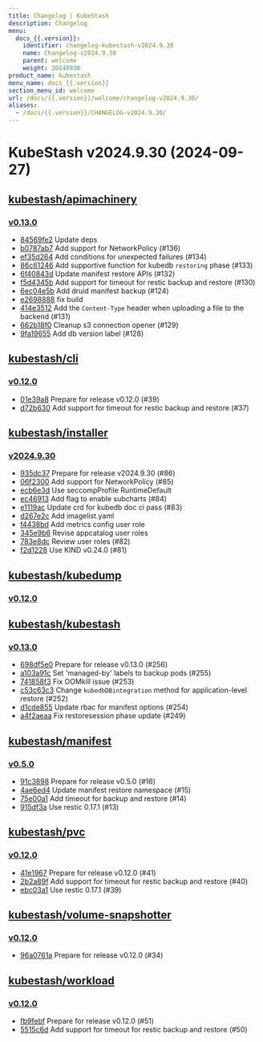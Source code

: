 ```yaml
---
title: Changelog | KubeStash
description: Changelog
menu:
  docs_{{.version}}:
    identifier: changelog-kubestash-v2024.9.30
    name: Changelog-v2024.9.30
    parent: welcome
    weight: 20240930
product_name: kubestash
menu_name: docs_{{.version}}
section_menu_id: welcome
url: /docs/{{.version}}/welcome/changelog-v2024.9.30/
aliases:
  - /docs/{{.version}}/CHANGELOG-v2024.9.30/
---
```


# KubeStash v2024.9.30 (2024-09-27)


## [kubestash/apimachinery](https://github.com/kubestash/apimachinery)

### [v0.13.0](https://github.com/kubestash/apimachinery/releases/tag/v0.13.0)

- [84569fe2](https://github.com/kubestash/apimachinery/commit/84569fe2) Update deps
- [b0787ab7](https://github.com/kubestash/apimachinery/commit/b0787ab7) Add support for NetworkPolicy (#136)
- [ef35d264](https://github.com/kubestash/apimachinery/commit/ef35d264) Add conditions for unexpected failures (#134)
- [86c61246](https://github.com/kubestash/apimachinery/commit/86c61246) Add supportive function for kubedb `restoring` phase (#133)
- [6f40843d](https://github.com/kubestash/apimachinery/commit/6f40843d) Update manifest restore APIs (#132)
- [f5d4345b](https://github.com/kubestash/apimachinery/commit/f5d4345b) Add support for timeout for restic backup and restore (#130)
- [6ec04e5b](https://github.com/kubestash/apimachinery/commit/6ec04e5b) Add druid manifest backup (#124)
- [e2698888](https://github.com/kubestash/apimachinery/commit/e2698888) fix build
- [414e3512](https://github.com/kubestash/apimachinery/commit/414e3512) Add the `Content-Type` header when uploading a file to the backend (#131)
- [662b18f0](https://github.com/kubestash/apimachinery/commit/662b18f0) Cleanup s3 connection opener (#129)
- [9fa19655](https://github.com/kubestash/apimachinery/commit/9fa19655) Add db version label (#128)



## [kubestash/cli](https://github.com/kubestash/cli)

### [v0.12.0](https://github.com/kubestash/cli/releases/tag/v0.12.0)

- [01e39a8](https://github.com/kubestash/cli/commit/01e39a8) Prepare for release v0.12.0 (#39)
- [d72b630](https://github.com/kubestash/cli/commit/d72b630) Add support for timeout for restic backup and restore (#37)



## [kubestash/installer](https://github.com/kubestash/installer)

### [v2024.9.30](https://github.com/kubestash/installer/releases/tag/v2024.9.30)

- [935dc37](https://github.com/kubestash/installer/commit/935dc37) Prepare for release v2024.9.30 (#86)
- [06f2300](https://github.com/kubestash/installer/commit/06f2300) Add support for NetworkPolicy (#85)
- [ecb6e3d](https://github.com/kubestash/installer/commit/ecb6e3d) Use seccompProfile RuntimeDefault
- [ec46913](https://github.com/kubestash/installer/commit/ec46913) Add flag to enable subcharts (#84)
- [e1119ac](https://github.com/kubestash/installer/commit/e1119ac) Update crd for kubedb doc ci pass  (#83)
- [d267e2c](https://github.com/kubestash/installer/commit/d267e2c) Add imagelist.yaml
- [f4438bd](https://github.com/kubestash/installer/commit/f4438bd) Add metrics config user role
- [345e9b6](https://github.com/kubestash/installer/commit/345e9b6) Revise appcatalog user roles
- [783e8dc](https://github.com/kubestash/installer/commit/783e8dc) Review user roles (#82)
- [f2d1228](https://github.com/kubestash/installer/commit/f2d1228) Use KIND v0.24.0 (#81)



## [kubestash/kubedump](https://github.com/kubestash/kubedump)

### [v0.12.0](https://github.com/kubestash/kubedump/releases/tag/v0.12.0)




## [kubestash/kubestash](https://github.com/kubestash/kubestash)

### [v0.13.0](https://github.com/kubestash/kubestash/releases/tag/v0.13.0)

- [698df5e0](https://github.com/kubestash/kubestash/commit/698df5e0) Prepare for release v0.13.0 (#256)
- [a103a91c](https://github.com/kubestash/kubestash/commit/a103a91c) Set 'managed-by' labels to backup pods (#255)
- [741858f3](https://github.com/kubestash/kubestash/commit/741858f3) Fix OOMkill issue (#253)
- [c53c63c3](https://github.com/kubestash/kubestash/commit/c53c63c3) Change `kubedbDBintegration` method for application-level restore (#252)
- [d1cde855](https://github.com/kubestash/kubestash/commit/d1cde855) Update rbac for manifest options (#254)
- [a4f2aeaa](https://github.com/kubestash/kubestash/commit/a4f2aeaa) Fix restoresession phase update (#249)



## [kubestash/manifest](https://github.com/kubestash/manifest)

### [v0.5.0](https://github.com/kubestash/manifest/releases/tag/v0.5.0)

- [91c3898](https://github.com/kubestash/manifest/commit/91c3898) Prepare for release v0.5.0 (#16)
- [4ae6ed4](https://github.com/kubestash/manifest/commit/4ae6ed4) Update manifest restore namespace (#15)
- [75e00a1](https://github.com/kubestash/manifest/commit/75e00a1) Add timeout for backup and restore (#14)
- [915df3a](https://github.com/kubestash/manifest/commit/915df3a) Use restic 0.17.1 (#13)



## [kubestash/pvc](https://github.com/kubestash/pvc)

### [v0.12.0](https://github.com/kubestash/pvc/releases/tag/v0.12.0)

- [41e1967](https://github.com/kubestash/pvc/commit/41e1967) Prepare for release v0.12.0 (#41)
- [2b2a89f](https://github.com/kubestash/pvc/commit/2b2a89f) Add support for timeout for restic backup and restore (#40)
- [ebc03a1](https://github.com/kubestash/pvc/commit/ebc03a1) Use restic 0.17.1 (#39)



## [kubestash/volume-snapshotter](https://github.com/kubestash/volume-snapshotter)

### [v0.12.0](https://github.com/kubestash/volume-snapshotter/releases/tag/v0.12.0)

- [96a0761a](https://github.com/kubestash/volume-snapshotter/commit/96a0761a) Prepare for release v0.12.0 (#34)



## [kubestash/workload](https://github.com/kubestash/workload)

### [v0.12.0](https://github.com/kubestash/workload/releases/tag/v0.12.0)

- [fb9febf](https://github.com/kubestash/workload/commit/fb9febf) Prepare for release v0.12.0 (#51)
- [5515c6d](https://github.com/kubestash/workload/commit/5515c6d) Add support for timeout for restic backup and restore (#50)




